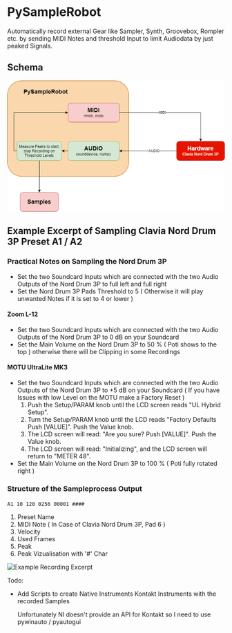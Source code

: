 # PySampleRobot
Automatically record external Gear like Sampler, Synth, Groovebox, Rompler etc. by sending MIDI Notes and threshold Input to limit Audiodata by just peaked Signals.

## Schema

![Schema](SchemaDiagram.png?raw=true "Schema")

## Example Excerpt of Sampling Clavia Nord Drum 3P Preset A1 / A2

### Practical Notes on Sampling the Nord Drum 3P

- Set the two Soundcard Inputs which are connected with the two Audio Outputs of the Nord Drum 3P to full left and full right
- Set the Nord Drum 3P Pads Threshold to 5 ( Otherwise it will play unwanted Notes if it is set to 4 or lower )
#### Zoom L-12
- Set the two Soundcard Inputs which are connected with the two Audio Outputs of the Nord Drum 3P to 0 dB on your Soundcard
- Set the Main Volume on the Nord Drum 3P to 50 % ( Poti shows to the top ) otherwise there will be Clipping in some Recordings
#### MOTU UltraLite MK3
- Set the two Soundcard Inputs which are connected with the two Audio Outputs of the Nord Drum 3P to +5 dB on your Soundcard
  ( If you have Issues with low Level on the MOTU make a Factory Reset )
    1. Push the Setup/PARAM knob until the LCD screen reads "UL Hybrid Setup".
    2. Turn the Setup/PARAM knob until the LCD reads "Factory Defaults Push [VALUE]". Push the Value knob.
    3. The LCD screen will read: "Are you sure? Push [VALUE]". Push the Value knob.
    4. The LCD screen will read: "Initializing", and the LCD screen will return to "METER 48".
- Set the Main Volume on the Nord Drum 3P to 100 % ( Poti fully rotated right )

### Structure of the Sampleprocess Output

``A1 10 120 0256 00001 ####``
1. Preset Name
2. MIDI Note ( In Case of Clavia Nord Drum 3P, Pad 6 )
3. Velocity
4. Used Frames
5. Peak
6. Peak Vizualisation with '#' Char

![Example Recording Excerpt](RecordingExcerpt.gif?raw=true "Example Recording Excerpt")

Todo:
- Add Scripts to create Native Instruments Kontakt Instruments with the recorded Samples
  
  Unfortunately NI doesn't provide an API for Kontakt so I need to use pywinauto / pyautogui
